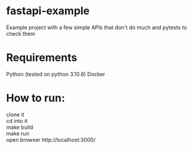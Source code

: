 # fastapi-example
Example project with a few simple APIs that don't do much and pytests to check them


# Requirements
Python (tested on python 3.10.6)
Docker


# How to run:

clone it  
cd into it  
make build  
make run  
open browser http://localhost:3000/
